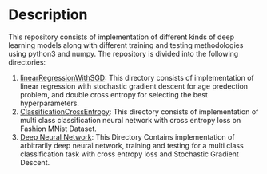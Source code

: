 # Description
This repository consists of implementation of different kinds of deep learning models along with different training and testing methodologies using python3 and numpy.
The repository is divided into the following directories:
1. [linearRegressionWithSGD](/linearRegressionWithSGD): This directory consists of implementation of linear regression with stochastic gradient descent for age predection problem, and double cross entropy for selecting the best hyperparameters.
2. [ClassificationCrossEntropy](/ClassificationCrossEntropy): This directory consists of implementation of multi class classification neural network with cross entropy loss on Fashion MNist Dataset.
3. [Deep Neural Network](/DeepNeuralNetwork): This Directory Contains implementation of arbitrarily deep neural network, training and testing for a multi class classification task with cross entropy loss and Stochastic Gradient Descent.


